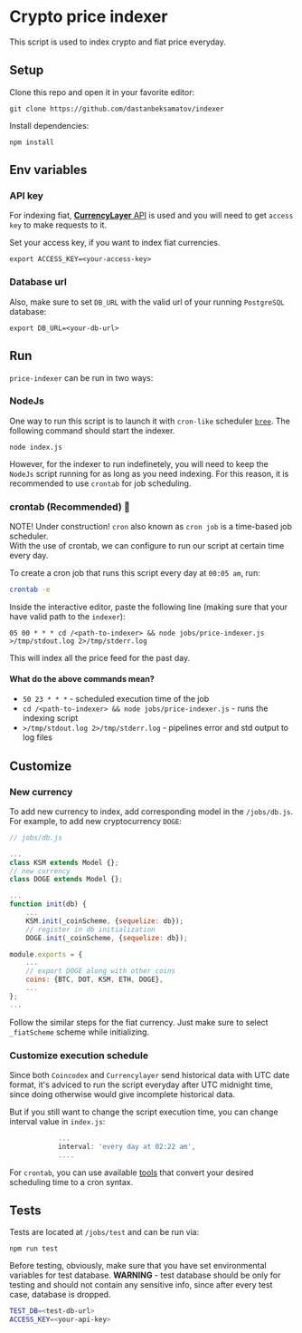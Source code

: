 # Crypto price indexer

This script is used to index crypto and fiat price everyday. 

## Setup

Clone this repo and open it in your favorite editor:

`git clone https://github.com/dastanbeksamatov/indexer`

Install dependencies:

`npm install`

## Env variables

### API key
For indexing fiat, [**CurrencyLayer** API](https://api.currencylayer.com) is used and you will need to get `access key` to make requests to it.

Set your access key, if you want to index fiat currencies.

`export ACCESS_KEY=<your-access-key>`


### Database url

Also, make sure to set `DB_URL` with the valid url of your running `PostgreSQL` database:

`export DB_URL=<your-db-url>`

## Run

`price-indexer` can be run in two ways:

### **NodeJs**  
One way to run this script is to launch it with `cron-like` scheduler [`bree`](https://github.com/breejs/bree). The following command should start the indexer.

`node index.js`

However, for the indexer to run indefinetely, you will need to keep the `NodeJs` script running for as long as you need indexing. For this reason, it is recommended to use `crontab` for job scheduling.

### crontab  (Recommended) :construction:
NOTE! Under construction!
`cron` also known as `cron job` is a time-based job scheduler.  
With the use of crontab, we can configure to run our script at certain time every day.

To create a cron job that runs this script every day at `00:05 am`, run:  
```bash
crontab -e
```
Inside the interactive editor, paste the following line (making sure that your have valid path to the `indexer`):

`05 00 * * * cd /<path-to-indexer> && node jobs/price-indexer.js >/tmp/stdout.log 2>/tmp/stderr.log`

This will index all the price feed for the past day.

#### What do the above commands mean?
- `50 23 * * *` - scheduled execution time of the job
- `cd /<path-to-indexer> && node jobs/price-indexer.js` - runs the indexing script
- `>/tmp/stdout.log 2>/tmp/stderr.log` - pipelines error and std output to log files

## Customize

### New currency
To add new currency to index, add corresponding model in the `/jobs/db.js`. For example, to add new cryptocurrency `DOGE`:

```js
// jobs/db.js

...
class KSM extends Model {};
// new currency
class DOGE extends Model {};

...
function init(db) {
    ...
    KSM.init(_coinScheme, {sequelize: db});
    // register in db initialization
    DOGE.init(_coinScheme, {sequelize: db});

module.exports = {
    ...
    // export DOGE along with other coins
    coins: {BTC, DOT, KSM, ETH, DOGE},
    ...
};
...
```

Follow the similar steps for the fiat currency. Just make sure to select `_fiatScheme` scheme while initializing.

### Customize execution schedule

Since both `Coincodex` and `Currencylayer` send historical data with UTC date format, it's adviced to run the script everyday after UTC midnight time, since doing otherwise would give incomplete historical data.

But if you still want to change the script execution time, you can change interval value in `index.js`:

```js       
            ...
			interval: 'every day at 02:22 am',
            ....
```
For `crontab`, you can use available [tools](https://crontab.guru/) that convert your desired scheduling time to a cron syntax.

## Tests

Tests are located at `/jobs/test` and can be run via:

`npm run test`

Before testing, obviously, make sure that you have set environmental variables for test database.
**WARNING** - test database should be only for testing and should not contain any sensitive info, since after every test case, database is dropped.

```bash
TEST_DB=<test-db-url>
ACCESS_KEY=<your-api-key>
```
